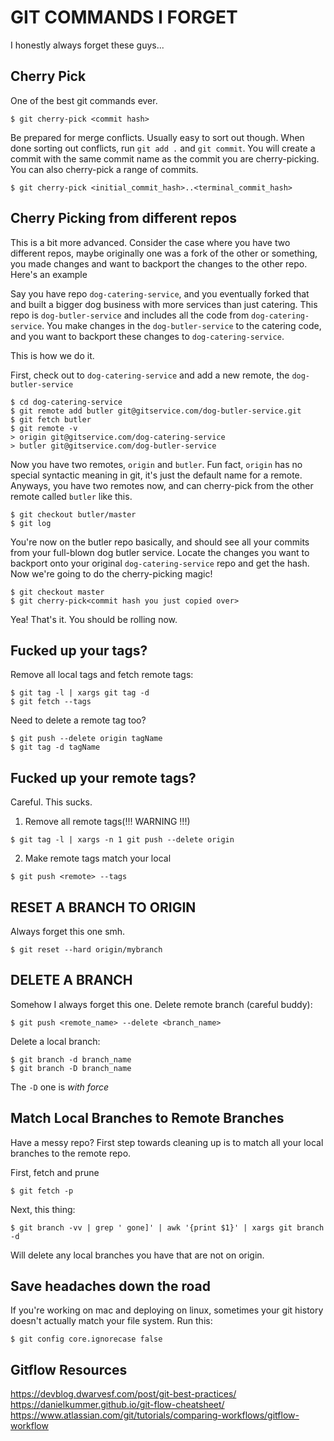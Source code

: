 # GIT COMMANDS I FORGET

I honestly always forget these guys...

## Cherry Pick

One of the best git commands ever.
```
$ git cherry-pick <commit hash>
```

Be prepared for merge conflicts. Usually easy to sort out though. When done sorting out conflicts, run `git add .` and `git commit`. 
You will create a commit with the same commit name as the commit you are cherry-picking. You can also cherry-pick a range of commits.
```
$ git cherry-pick <initial_commit_hash>..<terminal_commit_hash>
```

## Cherry Picking from different repos
This is a bit more advanced. Consider the case where you have two different repos, maybe originally one was a fork of the other or something, you made changes and want to backport the changes to the other repo. Here's an example

Say you have repo `dog-catering-service`, and you eventually forked that and built a bigger dog business with more services than just catering. This repo is `dog-butler-service` and includes all the code from `dog-catering-service`. You make changes in the `dog-butler-service` to the catering code, and you want to backport these changes to `dog-catering-service`.

This is how we do it.

First, check out to `dog-catering-service` and add a new remote, the `dog-butler-service`

```
$ cd dog-catering-service
$ git remote add butler git@gitservice.com/dog-butler-service.git
$ git fetch butler
$ git remote -v
> origin git@gitservice.com/dog-catering-service
> butler git@gitservice.com/dog-butler-service
```

Now you have two remotes, `origin` and `butler`. Fun fact, `origin` has no special syntactic meaning in git, it's just the default name for a remote.
Anyways, you have two remotes now, and can cherry-pick from the other remote called `butler` like this.
```
$ git checkout butler/master
$ git log
``` 
You're now on the butler repo basically, and should see all your commits from your full-blown dog butler service. Locate the changes you want to backport onto your original `dog-catering-service` repo and get the hash. Now we're going to do the cherry-picking magic!

```
$ git checkout master
$ git cherry-pick<commit hash you just copied over>
```
Yea! That's it. You should be rolling now.

## Fucked up your tags?
Remove all local tags and fetch remote tags:

```
$ git tag -l | xargs git tag -d
$ git fetch --tags
```
Need to delete a remote tag too?
```
$ git push --delete origin tagName
$ git tag -d tagName
```
## Fucked up your remote tags?
Careful. This sucks.

1. Remove all remote tags(!!! WARNING !!!)
```
$ git tag -l | xargs -n 1 git push --delete origin
```
2. Make remote tags match your local
```
$ git push <remote> --tags
```

## RESET A BRANCH TO ORIGIN
Always forget this one smh.
```
$ git reset --hard origin/mybranch
```


## DELETE A BRANCH
Somehow I always forget this one. 
Delete remote branch (careful buddy):
```
$ git push <remote_name> --delete <branch_name>
```

Delete a local branch:
```
$ git branch -d branch_name
$ git branch -D branch_name
```
The `-D` one is _with force_
          
 
## Match Local Branches to Remote Branches

Have a messy repo? First step towards cleaning up is to match all your local branches to the remote repo.

First, fetch and prune

```
$ git fetch -p
```

Next, this thing:
```
$ git branch -vv | grep ' gone]' | awk '{print $1}' | xargs git branch -d
```

Will delete any local branches you have that are not on origin.

## Save headaches down the road

If you're working on mac and deploying on linux, sometimes your git history doesn't actually match your file system. Run this:
```
$ git config core.ignorecase false   
```

 ## Gitflow Resources
 https://devblog.dwarvesf.com/post/git-best-practices/
 https://danielkummer.github.io/git-flow-cheatsheet/
 https://www.atlassian.com/git/tutorials/comparing-workflows/gitflow-workflow